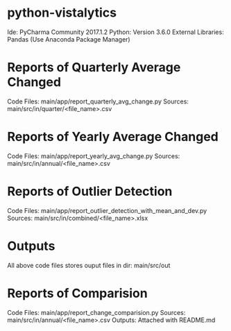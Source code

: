 # python-vistalytics

Ide: PyCharma Community 2017.1.2
Python: Version 3.6.0
External Libraries: Pandas (Use Anaconda Package Manager)



# Reports of Quarterly Average Changed
  Code Files: main/app/report_quarterly_avg_change.py
  Sources: main/src/in/quarter/<file_name>.csv

# Reports of Yearly Average Changed
  Code Files: main/app/report_yearly_avg_change.py
  Sources: main/src/in/annual/<file_name>.csv

# Reports of Outlier Detection
  Code Files: main/app/report_outlier_detection_with_mean_and_dev.py
  Sources: main/src/in/combined/<file_name>.xlsx

# Outputs
  All above code files stores ouput files in dir: main/src/out

# Reports of Comparision
  Code Files: main/app/report_change_comparision.py
  Sources: main/src/in/annual/<file_name>.csv
  Outputs: Attached with README.md

